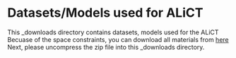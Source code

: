 Datasets/Models used for ALiCT
=================

This _downloads directory contains datasets, models used for the ALiCT
Becuase of the space constraints, you can download all materials from [here](https://utdallas.box.com/s/ghhjqxyo2zsf7te14h2se4kmazx059zw)
Next, please uncompress the zip file into this _downloads directory.
